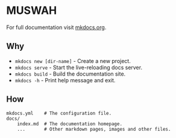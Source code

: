 # MUSWAH

For full documentation visit [mkdocs.org](https://www.mkdocs.org).

## Why

* `mkdocs new [dir-name]` - Create a new project.
* `mkdocs serve` - Start the live-reloading docs server.
* `mkdocs build` - Build the documentation site.
* `mkdocs -h` - Print help message and exit.

## How

    mkdocs.yml    # The configuration file.
    docs/
        index.md  # The documentation homepage.
        ...       # Other markdown pages, images and other files.
